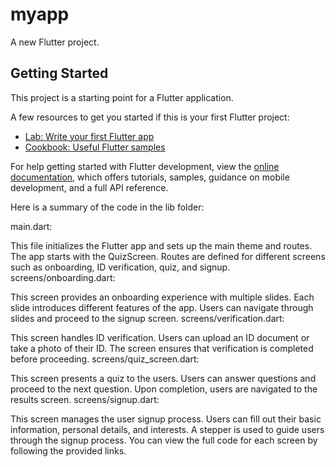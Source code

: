 # myapp

A new Flutter project.

## Getting Started

This project is a starting point for a Flutter application.

A few resources to get you started if this is your first Flutter project:

- [Lab: Write your first Flutter app](https://docs.flutter.dev/get-started/codelab)
- [Cookbook: Useful Flutter samples](https://docs.flutter.dev/cookbook)

For help getting started with Flutter development, view the
[online documentation](https://docs.flutter.dev/), which offers tutorials,
samples, guidance on mobile development, and a full API reference.

Here is a summary of the code in the lib folder:

main.dart:

This file initializes the Flutter app and sets up the main theme and routes.
The app starts with the QuizScreen.
Routes are defined for different screens such as onboarding, ID verification, quiz, and signup.
screens/onboarding.dart:

This screen provides an onboarding experience with multiple slides.
Each slide introduces different features of the app.
Users can navigate through slides and proceed to the signup screen.
screens/verification.dart:

This screen handles ID verification.
Users can upload an ID document or take a photo of their ID.
The screen ensures that verification is completed before proceeding.
screens/quiz_screen.dart:

This screen presents a quiz to the users.
Users can answer questions and proceed to the next question.
Upon completion, users are navigated to the results screen.
screens/signup.dart:

This screen manages the user signup process.
Users can fill out their basic information, personal details, and interests.
A stepper is used to guide users through the signup process.
You can view the full code for each screen by following the provided links.
